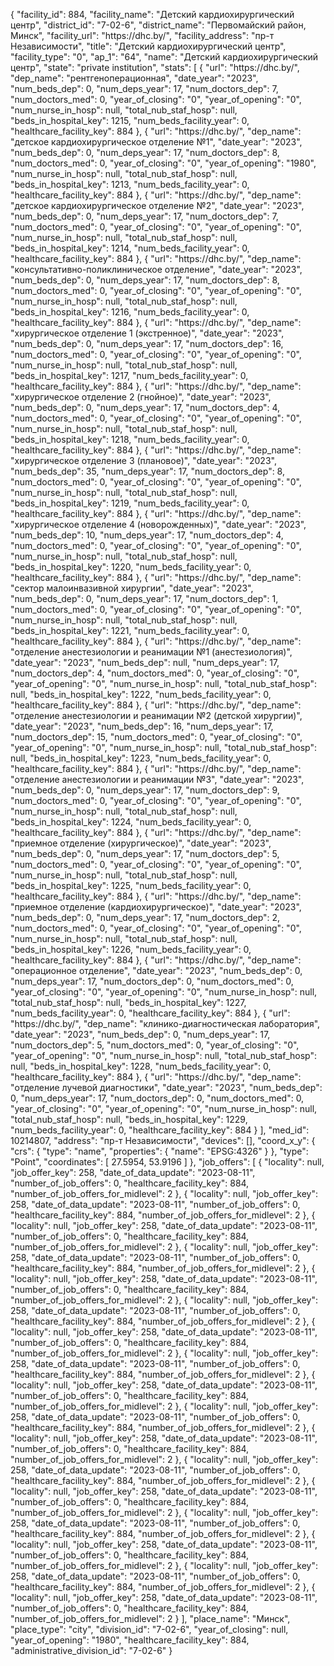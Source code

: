 {
    "facility_id": 884,
    "facility_name": "Детский кардиохирургический центр",
    "district_id": "7-02-6",
    "district_name": "Первомайский район, Минск",
    "facility_url": "https:\/\/dhc.by\/",
    "facility_address": "пр-т Независимости",
    "title": "Детский кардиохирургический центр",
    "facility_type": "0",
    "ap_1": "64",
    "name": "Детский кардиохирургический центр",
    "state": "private institution",
    "stats": [
        {
            "url": "https:\/\/dhc.by\/",
            "dep_name": "рентгеноперационная",
            "date_year": "2023",
            "num_beds_dep": 0,
            "num_deps_year": 17,
            "num_doctors_dep": 7,
            "num_doctors_med": 0,
            "year_of_closing": "0",
            "year_of_opening": "0",
            "num_nurse_in_hosp": null,
            "total_nub_staf_hosp": null,
            "beds_in_hospital_key": 1215,
            "num_beds_facility_year": 0,
            "healthcare_facility_key": 884
        },
        {
            "url": "https:\/\/dhc.by\/",
            "dep_name": "детское кардиохирургическое отделение №1",
            "date_year": "2023",
            "num_beds_dep": 0,
            "num_deps_year": 17,
            "num_doctors_dep": 8,
            "num_doctors_med": 0,
            "year_of_closing": "0",
            "year_of_opening": "1980",
            "num_nurse_in_hosp": null,
            "total_nub_staf_hosp": null,
            "beds_in_hospital_key": 1213,
            "num_beds_facility_year": 0,
            "healthcare_facility_key": 884
        },
        {
            "url": "https:\/\/dhc.by\/",
            "dep_name": "детское кардиохирургическое отделение №2",
            "date_year": "2023",
            "num_beds_dep": 0,
            "num_deps_year": 17,
            "num_doctors_dep": 7,
            "num_doctors_med": 0,
            "year_of_closing": "0",
            "year_of_opening": "0",
            "num_nurse_in_hosp": null,
            "total_nub_staf_hosp": null,
            "beds_in_hospital_key": 1214,
            "num_beds_facility_year": 0,
            "healthcare_facility_key": 884
        },
        {
            "url": "https:\/\/dhc.by\/",
            "dep_name": "консультативно-поликлиническое отделение",
            "date_year": "2023",
            "num_beds_dep": 0,
            "num_deps_year": 17,
            "num_doctors_dep": 8,
            "num_doctors_med": 0,
            "year_of_closing": "0",
            "year_of_opening": "0",
            "num_nurse_in_hosp": null,
            "total_nub_staf_hosp": null,
            "beds_in_hospital_key": 1216,
            "num_beds_facility_year": 0,
            "healthcare_facility_key": 884
        },
        {
            "url": "https:\/\/dhc.by\/",
            "dep_name": "хирургическое отделение 1 (экстренное)",
            "date_year": "2023",
            "num_beds_dep": 0,
            "num_deps_year": 17,
            "num_doctors_dep": 16,
            "num_doctors_med": 0,
            "year_of_closing": "0",
            "year_of_opening": "0",
            "num_nurse_in_hosp": null,
            "total_nub_staf_hosp": null,
            "beds_in_hospital_key": 1217,
            "num_beds_facility_year": 0,
            "healthcare_facility_key": 884
        },
        {
            "url": "https:\/\/dhc.by\/",
            "dep_name": "хирургическое отделение 2 (гнойное)",
            "date_year": "2023",
            "num_beds_dep": 0,
            "num_deps_year": 17,
            "num_doctors_dep": 4,
            "num_doctors_med": 0,
            "year_of_closing": "0",
            "year_of_opening": "0",
            "num_nurse_in_hosp": null,
            "total_nub_staf_hosp": null,
            "beds_in_hospital_key": 1218,
            "num_beds_facility_year": 0,
            "healthcare_facility_key": 884
        },
        {
            "url": "https:\/\/dhc.by\/",
            "dep_name": "хирургическое отделение 3 (плановое)",
            "date_year": "2023",
            "num_beds_dep": 35,
            "num_deps_year": 17,
            "num_doctors_dep": 8,
            "num_doctors_med": 0,
            "year_of_closing": "0",
            "year_of_opening": "0",
            "num_nurse_in_hosp": null,
            "total_nub_staf_hosp": null,
            "beds_in_hospital_key": 1219,
            "num_beds_facility_year": 0,
            "healthcare_facility_key": 884
        },
        {
            "url": "https:\/\/dhc.by\/",
            "dep_name": "хирургическое отделение 4 (новорожденных)",
            "date_year": "2023",
            "num_beds_dep": 10,
            "num_deps_year": 17,
            "num_doctors_dep": 4,
            "num_doctors_med": 0,
            "year_of_closing": "0",
            "year_of_opening": "0",
            "num_nurse_in_hosp": null,
            "total_nub_staf_hosp": null,
            "beds_in_hospital_key": 1220,
            "num_beds_facility_year": 0,
            "healthcare_facility_key": 884
        },
        {
            "url": "https:\/\/dhc.by\/",
            "dep_name": "сектор малоинвазивной хирургии",
            "date_year": "2023",
            "num_beds_dep": 0,
            "num_deps_year": 17,
            "num_doctors_dep": 1,
            "num_doctors_med": 0,
            "year_of_closing": "0",
            "year_of_opening": "0",
            "num_nurse_in_hosp": null,
            "total_nub_staf_hosp": null,
            "beds_in_hospital_key": 1221,
            "num_beds_facility_year": 0,
            "healthcare_facility_key": 884
        },
        {
            "url": "https:\/\/dhc.by\/",
            "dep_name": "отделение анестезиологии и реанимации №1 (анестезиология)",
            "date_year": "2023",
            "num_beds_dep": null,
            "num_deps_year": 17,
            "num_doctors_dep": 4,
            "num_doctors_med": 0,
            "year_of_closing": "0",
            "year_of_opening": "0",
            "num_nurse_in_hosp": null,
            "total_nub_staf_hosp": null,
            "beds_in_hospital_key": 1222,
            "num_beds_facility_year": 0,
            "healthcare_facility_key": 884
        },
        {
            "url": "https:\/\/dhc.by\/",
            "dep_name": "отделение анестезиологии и реанимации №2 (детской хирургии)",
            "date_year": "2023",
            "num_beds_dep": 16,
            "num_deps_year": 17,
            "num_doctors_dep": 15,
            "num_doctors_med": 0,
            "year_of_closing": "0",
            "year_of_opening": "0",
            "num_nurse_in_hosp": null,
            "total_nub_staf_hosp": null,
            "beds_in_hospital_key": 1223,
            "num_beds_facility_year": 0,
            "healthcare_facility_key": 884
        },
        {
            "url": "https:\/\/dhc.by\/",
            "dep_name": "отделение анестезиологии и реанимации №3",
            "date_year": "2023",
            "num_beds_dep": 0,
            "num_deps_year": 17,
            "num_doctors_dep": 9,
            "num_doctors_med": 0,
            "year_of_closing": "0",
            "year_of_opening": "0",
            "num_nurse_in_hosp": null,
            "total_nub_staf_hosp": null,
            "beds_in_hospital_key": 1224,
            "num_beds_facility_year": 0,
            "healthcare_facility_key": 884
        },
        {
            "url": "https:\/\/dhc.by\/",
            "dep_name": "приемное отделение (хирургическое)",
            "date_year": "2023",
            "num_beds_dep": 0,
            "num_deps_year": 17,
            "num_doctors_dep": 5,
            "num_doctors_med": 0,
            "year_of_closing": "0",
            "year_of_opening": "0",
            "num_nurse_in_hosp": null,
            "total_nub_staf_hosp": null,
            "beds_in_hospital_key": 1225,
            "num_beds_facility_year": 0,
            "healthcare_facility_key": 884
        },
        {
            "url": "https:\/\/dhc.by\/",
            "dep_name": "приемное отделение (кардиохирургическое)",
            "date_year": "2023",
            "num_beds_dep": 0,
            "num_deps_year": 17,
            "num_doctors_dep": 2,
            "num_doctors_med": 0,
            "year_of_closing": "0",
            "year_of_opening": "0",
            "num_nurse_in_hosp": null,
            "total_nub_staf_hosp": null,
            "beds_in_hospital_key": 1226,
            "num_beds_facility_year": 0,
            "healthcare_facility_key": 884
        },
        {
            "url": "https:\/\/dhc.by\/",
            "dep_name": "операционное отделение",
            "date_year": "2023",
            "num_beds_dep": 0,
            "num_deps_year": 17,
            "num_doctors_dep": 0,
            "num_doctors_med": 0,
            "year_of_closing": "0",
            "year_of_opening": "0",
            "num_nurse_in_hosp": null,
            "total_nub_staf_hosp": null,
            "beds_in_hospital_key": 1227,
            "num_beds_facility_year": 0,
            "healthcare_facility_key": 884
        },
        {
            "url": "https:\/\/dhc.by\/",
            "dep_name": "клинико-диагностическая лаборатория",
            "date_year": "2023",
            "num_beds_dep": 0,
            "num_deps_year": 17,
            "num_doctors_dep": 5,
            "num_doctors_med": 0,
            "year_of_closing": "0",
            "year_of_opening": "0",
            "num_nurse_in_hosp": null,
            "total_nub_staf_hosp": null,
            "beds_in_hospital_key": 1228,
            "num_beds_facility_year": 0,
            "healthcare_facility_key": 884
        },
        {
            "url": "https:\/\/dhc.by\/",
            "dep_name": "отделение лучевой диагностики",
            "date_year": "2023",
            "num_beds_dep": 0,
            "num_deps_year": 17,
            "num_doctors_dep": 0,
            "num_doctors_med": 0,
            "year_of_closing": "0",
            "year_of_opening": "0",
            "num_nurse_in_hosp": null,
            "total_nub_staf_hosp": null,
            "beds_in_hospital_key": 1229,
            "num_beds_facility_year": 0,
            "healthcare_facility_key": 884
        }
    ],
    "med_id": 10214807,
    "address": "пр-т Независимости",
    "devices": [],
    "coord_x_y": {
        "crs": {
            "type": "name",
            "properties": {
                "name": "EPSG:4326"
            }
        },
        "type": "Point",
        "coordinates": [
            27.5954,
            53.9196
        ]
    },
    "job_offers": [
        {
            "locality": null,
            "job_offer_key": 258,
            "date_of_data_update": "2023-08-11",
            "number_of_job_offers": 0,
            "healthcare_facility_key": 884,
            "number_of_job_offers_for_midlevel": 2
        },
        {
            "locality": null,
            "job_offer_key": 258,
            "date_of_data_update": "2023-08-11",
            "number_of_job_offers": 0,
            "healthcare_facility_key": 884,
            "number_of_job_offers_for_midlevel": 2
        },
        {
            "locality": null,
            "job_offer_key": 258,
            "date_of_data_update": "2023-08-11",
            "number_of_job_offers": 0,
            "healthcare_facility_key": 884,
            "number_of_job_offers_for_midlevel": 2
        },
        {
            "locality": null,
            "job_offer_key": 258,
            "date_of_data_update": "2023-08-11",
            "number_of_job_offers": 0,
            "healthcare_facility_key": 884,
            "number_of_job_offers_for_midlevel": 2
        },
        {
            "locality": null,
            "job_offer_key": 258,
            "date_of_data_update": "2023-08-11",
            "number_of_job_offers": 0,
            "healthcare_facility_key": 884,
            "number_of_job_offers_for_midlevel": 2
        },
        {
            "locality": null,
            "job_offer_key": 258,
            "date_of_data_update": "2023-08-11",
            "number_of_job_offers": 0,
            "healthcare_facility_key": 884,
            "number_of_job_offers_for_midlevel": 2
        },
        {
            "locality": null,
            "job_offer_key": 258,
            "date_of_data_update": "2023-08-11",
            "number_of_job_offers": 0,
            "healthcare_facility_key": 884,
            "number_of_job_offers_for_midlevel": 2
        },
        {
            "locality": null,
            "job_offer_key": 258,
            "date_of_data_update": "2023-08-11",
            "number_of_job_offers": 0,
            "healthcare_facility_key": 884,
            "number_of_job_offers_for_midlevel": 2
        },
        {
            "locality": null,
            "job_offer_key": 258,
            "date_of_data_update": "2023-08-11",
            "number_of_job_offers": 0,
            "healthcare_facility_key": 884,
            "number_of_job_offers_for_midlevel": 2
        },
        {
            "locality": null,
            "job_offer_key": 258,
            "date_of_data_update": "2023-08-11",
            "number_of_job_offers": 0,
            "healthcare_facility_key": 884,
            "number_of_job_offers_for_midlevel": 2
        },
        {
            "locality": null,
            "job_offer_key": 258,
            "date_of_data_update": "2023-08-11",
            "number_of_job_offers": 0,
            "healthcare_facility_key": 884,
            "number_of_job_offers_for_midlevel": 2
        },
        {
            "locality": null,
            "job_offer_key": 258,
            "date_of_data_update": "2023-08-11",
            "number_of_job_offers": 0,
            "healthcare_facility_key": 884,
            "number_of_job_offers_for_midlevel": 2
        },
        {
            "locality": null,
            "job_offer_key": 258,
            "date_of_data_update": "2023-08-11",
            "number_of_job_offers": 0,
            "healthcare_facility_key": 884,
            "number_of_job_offers_for_midlevel": 2
        },
        {
            "locality": null,
            "job_offer_key": 258,
            "date_of_data_update": "2023-08-11",
            "number_of_job_offers": 0,
            "healthcare_facility_key": 884,
            "number_of_job_offers_for_midlevel": 2
        },
        {
            "locality": null,
            "job_offer_key": 258,
            "date_of_data_update": "2023-08-11",
            "number_of_job_offers": 0,
            "healthcare_facility_key": 884,
            "number_of_job_offers_for_midlevel": 2
        },
        {
            "locality": null,
            "job_offer_key": 258,
            "date_of_data_update": "2023-08-11",
            "number_of_job_offers": 0,
            "healthcare_facility_key": 884,
            "number_of_job_offers_for_midlevel": 2
        },
        {
            "locality": null,
            "job_offer_key": 258,
            "date_of_data_update": "2023-08-11",
            "number_of_job_offers": 0,
            "healthcare_facility_key": 884,
            "number_of_job_offers_for_midlevel": 2
        }
    ],
    "place_name": "Минск",
    "place_type": "city",
    "division_id": "7-02-6",
    "year_of_closing": null,
    "year_of_opening": "1980",
    "healthcare_facility_key": 884,
    "administrative_division_id": "7-02-6"
}